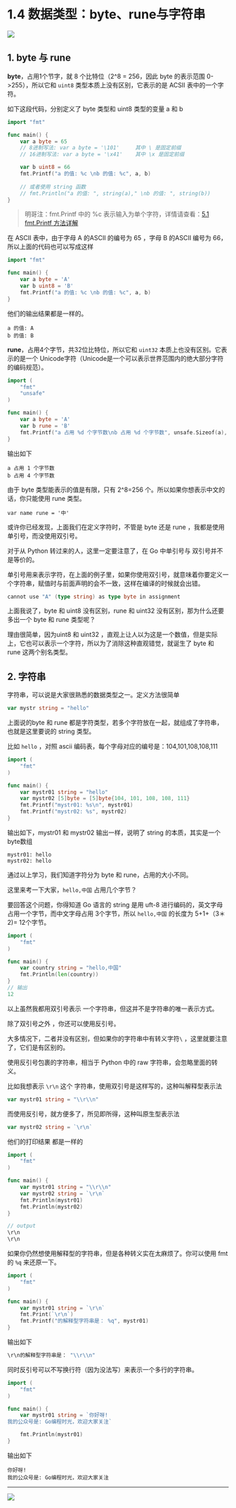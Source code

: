 # 1.4 数据类型：byte、rune与字符串

![](http://image.iswbm.com/20200607145423.png)

## 1. byte 与 rune

**byte**，占用1个节字，就 8 个比特位（2^8 = 256，因此 byte 的表示范围 0->255），所以它和 `uint8` 类型本质上没有区别，它表示的是 ACSII 表中的一个字符。

如下这段代码，分别定义了 byte 类型和 uint8 类型的变量 a 和 b

```go
import "fmt"

func main() {
    var a byte = 65
    // 8进制写法: var a byte = '\101'     其中 \ 是固定前缀
    // 16进制写法: var a byte = '\x41'    其中 \x 是固定前缀

    var b uint8 = 66
    fmt.Printf("a 的值: %c \nb 的值: %c", a, b)
  
    // 或者使用 string 函数
    // fmt.Println("a 的值: ", string(a)," \nb 的值: ", string(b))
}
```

> 明哥注：fmt.Printf 中的 %c 表示输入为单个字符，详情请查看：[5.1 fmt.Printf 方法详解](http://golang.iswbm.com/en/latest/c05/c05_01.html)

在 ASCII 表中，由于字母 A 的ASCII 的编号为 65 ，字母 B 的ASCII 编号为 66，所以上面的代码也可以写成这样

```go
import "fmt"

func main() {
	var a byte = 'A'
	var b uint8 = 'B'
    fmt.Printf("a 的值: %c \nb 的值: %c", a, b)
}
```

他们的输出结果都是一样的。

```
a 的值: A 
b 的值: B
```





**rune**，占用4个字节，共32位比特位，所以它和 `uint32` 本质上也没有区别。它表示的是一个 Unicode字符（Unicode是一个可以表示世界范围内的绝大部分字符的编码规范）。

```go
import (
	"fmt"
	"unsafe"
)

func main() {
	var a byte = 'A'
	var b rune = 'B'
	fmt.Printf("a 占用 %d 个字节数\nb 占用 %d 个字节数", unsafe.Sizeof(a), unsafe.Sizeof(b))
}
```

输出如下

```
a 占用 1 个字节数
b 占用 4 个字节数
```



由于 byte 类型能表示的值是有限，只有 2^8=256 个。所以如果你想表示中文的话，你只能使用 rune 类型。

```ro
var name rune = '中'
```



或许你已经发现，上面我们在定义字符时，不管是 byte 还是 rune ，我都是使用单引号，而没使用双引号。

对于从 Python 转过来的人，这里一定要注意了，在 Go 中单引号与 双引号并不是等价的。

单引号用来表示字符，在上面的例子里，如果你使用双引号，就意味着你要定义一个字符串，赋值时与前面声明的会不一致，这样在编译的时候就会出错。

```go
cannot use "A" (type string) as type byte in assignment
```



上面我说了，byte 和 uint8 没有区别，rune 和 uint32 没有区别，那为什么还要多出一个 byte 和 rune 类型呢？

理由很简单，因为uint8 和 uint32 ，直观上让人以为这是一个数值，但是实际上，它也可以表示一个字符，所以为了消除这种直观错觉，就诞生了 byte 和 rune 这两个别名类型。



## 2. 字符串

字符串，可以说是大家很熟悉的数据类型之一。定义方法很简单

```go
var mystr string = "hello"
```



上面说的byte 和 rune 都是字符类型，若多个字符放在一起，就组成了字符串，也就是这里要说的 string 类型。

比如 `hello` ，对照 ascii 编码表，每个字母对应的编号是：104,101,108,108,111

```go
import (
	"fmt"
)

func main() {
    var mystr01 string = "hello"
	var mystr02 [5]byte = [5]byte{104, 101, 108, 108, 111}
    fmt.Printf("mystr01: %s\n", mystr01)
	fmt.Printf("mystr02: %s", mystr02)
}
```

输出如下，mystr01 和 mystr02 输出一样，说明了 string 的本质，其实是一个 byte数组

```
mystr01: hello
mystr02: hello
```



通过以上学习，我们知道字符分为 byte 和 rune，占用的大小不同。

这里来考一下大家，`hello,中国` 占用几个字节？

要回答这个问题，你得知道 Go 语言的 string 是用 uft-8 进行编码的，英文字母占用一个字节，而中文字母占用 3个字节，所以 `hello,中国` 的长度为 5+1+（3＊2)= 12个字节。

```go
import (
	"fmt"
)

func main() {
	var country string = "hello,中国"
	fmt.Println(len(country))
}
// 输出
12
```



以上虽然我都用双引号表示 一个字符串，但这并不是字符串的唯一表示方式。

除了双引号之外 ，你还可以使用反引号。

大多情况下，二者并没有区别，但如果你的字符串中有转义字符`\` ，这里就要注意了，它们是有区别的。

使用反引号包裹的字符串，相当于 Python 中的 raw 字符串，会忽略里面的转义。

比如我想表示 `\r\n` 这个 字符串，使用双引号是这样写的，这种叫解释型表示法

```go
var mystr01 string = "\\r\\n"
```

而使用反引号，就方便多了，所见即所得，这种叫原生型表示法

```go
var mystr02 string = `\r\n`
```

他们的打印结果 都是一样的

```go
import (
	"fmt"
)

func main() {
	var mystr01 string = "\\r\\n"
	var mystr02 string = `\r\n`
	fmt.Println(mystr01)
	fmt.Println(mystr02)
}

// output
\r\n
\r\n
```

如果你仍然想使用解释型的字符串，但是各种转义实在太麻烦了。你可以使用 fmt 的 `%q` 来还原一下。

```go
import (
    "fmt"
)

func main() {
    var mystr01 string = `\r\n`
    fmt.Print(`\r\n`)
    fmt.Printf("的解释型字符串是： %q", mystr01)
}
```

输出如下

```go
\r\n的解释型字符串是： "\\r\\n"
```



同时反引号可以不写换行符（因为没法写）来表示一个多行的字符串。

```go
import (
	"fmt"
)

func main() {
	var mystr01 string = `你好呀!
我的公众号是: Go编程时光，欢迎大家关注`

	fmt.Println(mystr01)
}
```

输出如下

```
你好呀!
我的公众号是: Go编程时光，欢迎大家关注
```



---

![](http://image.iswbm.com/20200607174235.png)
